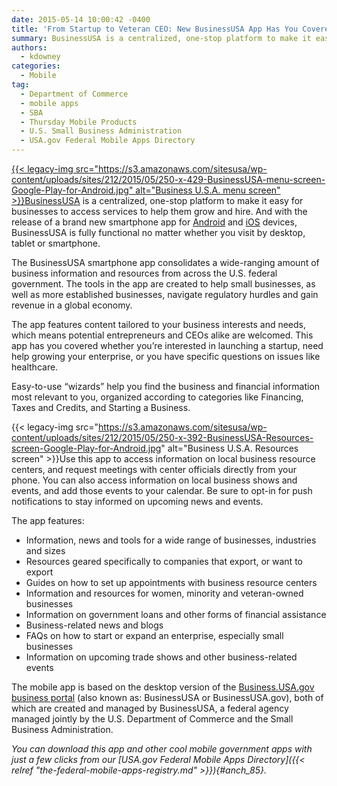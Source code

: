 ```yaml
---
date: 2015-05-14 10:00:42 -0400
title: 'From Startup to Veteran CEO: New BusinessUSA App Has You Covered'
summary: BusinessUSA is a centralized, one-stop platform to make it easy for businesses to access services to help them grow and hire. And with the release of a brand new smartphone app for Android and iOS devices, BusinessUSA is fully functional no matter whether you visit by desktop, tablet
authors:
  - kdowney
categories:
  - Mobile
tag:
  - Department of Commerce
  - mobile apps
  - SBA
  - Thursday Mobile Products
  - U.S. Small Business Administration
  - USA.gov Federal Mobile Apps Directory
---
```


[{{< legacy-img src="https://s3.amazonaws.com/sitesusa/wp-content/uploads/sites/212/2015/05/250-x-429-BusinessUSA-menu-screen-Google-Play-for-Android.jpg" alt="Business U.S.A. menu screen" >}}BusinessUSA](http://business.usa.gov) is a centralized, one-stop platform to make it easy for businesses to access services to help them grow and hire. And with the release of a brand new smartphone app for [Android](https://play.google.com/store/apps/details?id=com.BusinessUSA.BusinessUSA) and [iOS](https://itunes.apple.com/us/app/businessusa/id905514958?mt=8) devices, BusinessUSA is fully functional no matter whether you visit by desktop, tablet or smartphone.

The BusinessUSA smartphone app consolidates a wide-ranging amount of business information and resources from across the U.S. federal government. The tools in the app are created to help small businesses, as well as more established businesses, navigate regulatory hurdles and gain revenue in a global economy.

The app features content tailored to your business interests and needs, which means potential entrepreneurs and CEOs alike are welcomed. This app has you covered whether you’re interested in launching a startup, need help growing your enterprise, or you have specific questions on issues like healthcare.

Easy-to-use &#8220;wizards” help you find the business and financial information most relevant to you, organized according to categories like Financing, Taxes and Credits, and Starting a Business.

{{< legacy-img src="https://s3.amazonaws.com/sitesusa/wp-content/uploads/sites/212/2015/05/250-x-392-BusinessUSA-Resources-screen-Google-Play-for-Android.jpg" alt="Business U.S.A. Resources screen" >}}Use this app to access information on local business resource centers, and request meetings with center officials directly from your phone. You can also access information on local business shows and events, and add those events to your calendar. Be sure to opt-in for push notifications to stay informed on upcoming news and events.

The app features:

  * Information, news and tools for a wide range of businesses, industries and sizes
  * Resources geared specifically to companies that export, or want to export
  * Guides on how to set up appointments with business resource centers
  * Information and resources for women, minority and veteran-owned businesses
  * Information on government loans and other forms of financial assistance
  * Business-related news and blogs
  * FAQs on how to start or expand an enterprise, especially small businesses
  * Information on upcoming trade shows and other business-related events

The mobile app is based on the desktop version of the [Business.USA.gov business portal](http://business.usa.gov/) (also known as: BusinessUSA or BusinessUSA.gov), both of which are created and managed by BusinessUSA, a federal agency managed jointly by the U.S. Department of Commerce and the Small Business Administration.

_You can download this app and other cool mobile government apps with just a few clicks from our [USA.gov Federal Mobile Apps Directory]({{< relref "the-federal-mobile-apps-registry.md" >}}){#anch_85}._